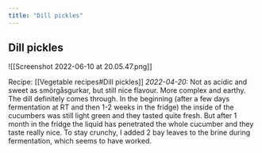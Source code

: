 ```yaml
---
title: "Dill pickles"
---
```


## Dill pickles
![[Screenshot 2022-06-10 at 20.05.47.png]]

Recipe: [[Vegetable recipes#Dill pickles]]
_2022-04-20:_
Not as acidic and sweet as smörgåsgurkar, but still nice flavour. More complex and earthy. The dill definitely comes through. In the beginning (after a few days fermentation at RT and then 1-2 weeks in the fridge) the inside of the cucumbers was still light green and they tasted quite fresh. But after 1 month in the fridge the liquid has penetrated the whole cucumber and they taste really nice. To stay crunchy, I added 2 bay leaves to the brine during fermentation, which seems to have worked. 



